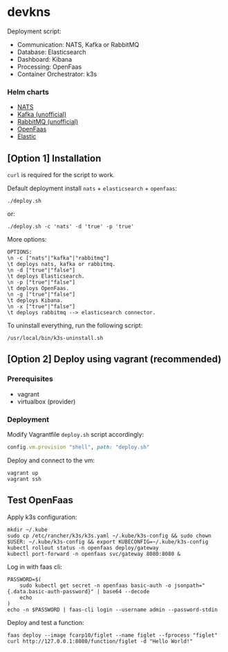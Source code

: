 # devkns

Deployment script:

- Communication: NATS, Kafka or RabbitMQ
- Database: Elasticsearch
- Dashboard: Kibana
- Processing: OpenFaas
- Container Orchestrator: k3s


### Helm charts

- [NATS](https://nats-io.github.io/k8s/helm/charts/)
- [Kafka (unofficial)](https://bitnami.com/stack/kafka/helm)
- [RabbitMQ (unofficial)](https://bitnami.com/stack/rabbitmq/helm)
- [OpenFaas](https://openfaas.github.io/faas-netes/)
- [Elastic](https://Helm.elastic.co)


## [Option 1] Installation

`curl` is required for the script to work. 

Default deployment install `nats` + `elasticsearch` + `openfaas`:

```shell
./deploy.sh
```

or:

```shell
./deploy.sh -c 'nats' -d 'true' -p 'true'
```
More options:

```shell
OPTIONS:
\n -c ["nats"|"kafka"|"rabbitmq"]
\t deploys nats, kafka or rabbitmq.
\n -d ["true"|"false"]
\t deploys Elasticsearch.
\n -p ["true"|"false"]
\t deploys OpenFaas.
\n -g ["true"|"false"]
\t deploys Kibana.
\n -x ["true"|"false"]
\t deploys rabbitmq --> elasticsearch connector.
```

To uninstall everything, run the following script:

```shell
/usr/local/bin/k3s-uninstall.sh
```

## [Option 2] Deploy using vagrant (recommended)

### Prerequisites 

- vagrant
- virtualbox (provider)


### Deployment

Modify Vagrantfile `deploy.sh` script accordingly:

```ruby
config.vm.provision "shell", path: "deploy.sh" 
```

Deploy and connect to the vm:
```shell
vagrant up
vagrant ssh
```





## Test OpenFaas

Apply k3s configuration:

```shell
mkdir ~/.kube
sudo cp /etc/rancher/k3s/k3s.yaml ~/.kube/k3s-config && sudo chown $USER: ~/.kube/k3s-config && export KUBECONFIG=~/.kube/k3s-config
kubectl rollout status -n openfaas deploy/gateway
kubectl port-forward -n openfaas svc/gateway 8080:8080 &
```

Log in with faas cli:
```shell
PASSWORD=$(
    sudo kubectl get secret -n openfaas basic-auth -o jsonpath="{.data.basic-auth-password}" | base64 --decode
    echo
)
echo -n $PASSWORD | faas-cli login --username admin --password-stdin
```

Deploy and test a function:
```shell
faas deploy --image fcarp10/figlet --name figlet --fprocess "figlet"
curl http://127.0.0.1:8080/function/figlet -d "Hello World!"
```